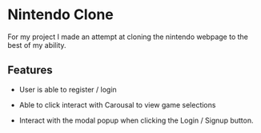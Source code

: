 # Nintendo Clone

For my project I made an attempt at cloning the nintendo webpage to the best of 
my ability. 

## Features

* User is able to register / login 

* Able to click interact with Carousal to view game selections

* Interact with the modal popup when clicking the Login / Signup button.
